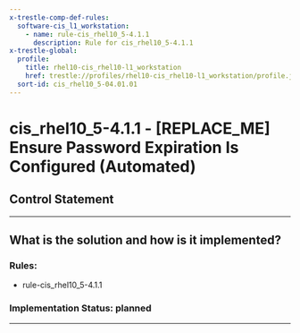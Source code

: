 ```yaml
---
x-trestle-comp-def-rules:
  software-cis_l1_workstation:
    - name: rule-cis_rhel10_5-4.1.1
      description: Rule for cis_rhel10_5-4.1.1
x-trestle-global:
  profile:
    title: rhel10-cis_rhel10-l1_workstation
    href: trestle://profiles/rhel10-cis_rhel10-l1_workstation/profile.json
  sort-id: cis_rhel10_5-04.01.01
---
```


# cis_rhel10_5-4.1.1 - \[REPLACE_ME\] Ensure Password Expiration Is Configured (Automated)

## Control Statement

______________________________________________________________________

## What is the solution and how is it implemented?

<!-- For implementation status enter one of: implemented, partial, planned, alternative, not-applicable -->

<!-- Note that the list of rules under ### Rules: is read-only and changes will not be captured after assembly to JSON -->

<!-- Add control implementation description here for control: cis_rhel10_5-4.1.1 -->

### Rules:

  - rule-cis_rhel10_5-4.1.1

### Implementation Status: planned

______________________________________________________________________
